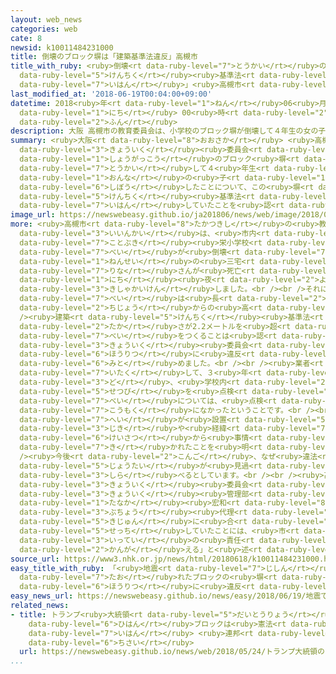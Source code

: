 ```yaml
---
layout: web_news
categories: web
cate: 8
newsid: k10011484231000
title: 倒壊のブロック塀は「建築基準法違反」高槻市
title_with_ruby: <ruby>倒壊<rt data-ruby-level="7">とうかい</rt></ruby>のブロック<ruby>塀<rt data-ruby-level="7">べい</rt></ruby>は「<ruby>建築<rt
  data-ruby-level="5">けんちく</rt></ruby><ruby>基準法<rt data-ruby-level="5">きじゅんほう</rt></ruby><ruby>違反<rt
  data-ruby-level="7">いはん</rt></ruby>」<ruby>高槻市<rt data-ruby-level="8">たかつきし</rt></ruby>
last_modified_at: '2018-06-19T00:04:00+09:00'
datetime: 2018<ruby>年<rt data-ruby-level="1">ねん</rt></ruby>06<ruby>月<rt data-ruby-level="1">がつ</rt></ruby>19<ruby>日<rt
  data-ruby-level="1">にち</rt></ruby> 00<ruby>時<rt data-ruby-level="2">じ</rt></ruby>04<ruby>分<rt
  data-ruby-level="2">ふん</rt></ruby>
description: 大阪 高槻市の教育委員会は、小学校のブロック塀が倒壊して４年生の女の子が死亡したことについて、この塀が建築基準法に違反していたことを認めました。
summary: <ruby>大阪<rt data-ruby-level="8">おおさか</rt></ruby> <ruby>高槻市<rt data-ruby-level="8">たかつきし</rt></ruby>の<ruby>教育<rt
  data-ruby-level="3">きょういく</rt></ruby><ruby>委員会<rt data-ruby-level="3">いいんかい</rt></ruby>は、<ruby>小学校<rt
  data-ruby-level="1">しょうがっこう</rt></ruby>のブロック<ruby>塀<rt data-ruby-level="7">べい</rt></ruby>が<ruby>倒壊<rt
  data-ruby-level="7">とうかい</rt></ruby>して４<ruby>年生<rt data-ruby-level="1">ねんせい</rt></ruby>の<ruby>女<rt
  data-ruby-level="1">おんな</rt></ruby>の<ruby>子<rt data-ruby-level="1">こ</rt></ruby>が<ruby>死亡<rt
  data-ruby-level="6">しぼう</rt></ruby>したことについて、この<ruby>塀<rt data-ruby-level="7">へい</rt></ruby>が<ruby>建築<rt
  data-ruby-level="5">けんちく</rt></ruby><ruby>基準法<rt data-ruby-level="5">きじゅんほう</rt></ruby>に<ruby>違反<rt
  data-ruby-level="7">いはん</rt></ruby>していたことを<ruby>認<rt data-ruby-level="6">みと</rt></ruby>めました。
image_url: https://newswebeasy.github.io/ja201806/news/web/image/2018/06/18/K10011484231_1806182156_1806182156_01_02.jpg
more: <ruby>高槻市<rt data-ruby-level="8">たかつきし</rt></ruby>の<ruby>教育<rt data-ruby-level="3">きょういく</rt></ruby><ruby>委員会<rt
  data-ruby-level="3">いいんかい</rt></ruby>は、<ruby>市内<rt data-ruby-level="2">しない</rt></ruby>の<ruby>寿<rt
  data-ruby-level="7">ことぶき</rt></ruby><ruby>栄小学校<rt data-ruby-level="8">さかえしょうがっこう</rt></ruby>でプールのブロック<ruby>塀<rt
  data-ruby-level="7">べい</rt></ruby>が<ruby>倒壊<rt data-ruby-level="7">とうかい</rt></ruby>し、４<ruby>年生<rt
  data-ruby-level="1">ねんせい</rt></ruby>の<ruby>三宅<rt data-ruby-level="8">みやけ</rt></ruby><ruby>璃奈<rt
  data-ruby-level="7">りな</rt></ruby>さんが<ruby>死亡<rt data-ruby-level="6">しぼう</rt></ruby>したことについて、18<ruby>日<rt
  data-ruby-level="1">にち</rt></ruby><ruby>夜<rt data-ruby-level="2">よる</rt></ruby>、<ruby>記者会見<rt
  data-ruby-level="3">きしゃかいけん</rt></ruby>しました。<br /><br />それによりますと、ブロック<ruby>塀<rt
  data-ruby-level="7">べい</rt></ruby>は<ruby>長<rt data-ruby-level="2">なが</rt></ruby>さ40メートルで、<ruby>地上<rt
  data-ruby-level="2">ちじょう</rt></ruby>からの<ruby>高<rt data-ruby-level="2">たか</rt></ruby>さが3.5メートルだったということです。<br
  /><ruby>建築<rt data-ruby-level="5">けんちく</rt></ruby><ruby>基準法<rt data-ruby-level="5">きじゅんほう</rt></ruby>では、<ruby>高<rt
  data-ruby-level="2">たか</rt></ruby>さが2.2メートルを<ruby>超<rt data-ruby-level="7">こ</rt></ruby>すブロック<ruby>塀<rt
  data-ruby-level="7">べい</rt></ruby>をつくることは<ruby>認<rt data-ruby-level="6">みと</rt></ruby>められておらず、<ruby>教育<rt
  data-ruby-level="3">きょういく</rt></ruby><ruby>委員会<rt data-ruby-level="3">いいんかい</rt></ruby>は、<ruby>法律<rt
  data-ruby-level="6">ほうりつ</rt></ruby>に<ruby>違反<rt data-ruby-level="7">いはん</rt></ruby>していたことを<ruby>認<rt
  data-ruby-level="6">みと</rt></ruby>めました。<br /><br /><ruby>業者<rt data-ruby-level="3">ぎょうしゃ</rt></ruby>に<ruby>委託<rt
  data-ruby-level="7">いたく</rt></ruby>して、３<ruby>年<rt data-ruby-level="3">ねん</rt></ruby>に１<ruby>度<rt
  data-ruby-level="3">ど</rt></ruby>、<ruby>学校内<rt data-ruby-level="2">がっこうない</rt></ruby>の<ruby>設備<rt
  data-ruby-level="5">せつび</rt></ruby>を<ruby>点検<rt data-ruby-level="5">てんけん</rt></ruby>していましたが、ブロック<ruby>塀<rt
  data-ruby-level="7">べい</rt></ruby>については、<ruby>点検<rt data-ruby-level="5">てんけん</rt></ruby>の<ruby>項目<rt
  data-ruby-level="7">こうもく</rt></ruby>になかったということです。<br /><br />また、<ruby>学校<rt data-ruby-level="1">がっこう</rt></ruby>が、この<ruby>塀<rt
  data-ruby-level="7">へい</rt></ruby>が<ruby>設置<rt data-ruby-level="5">せっち</rt></ruby>された<ruby>時期<rt
  data-ruby-level="3">じき</rt></ruby>や<ruby>経緯<rt data-ruby-level="7">けいい</rt></ruby>について、<ruby>警察<rt
  data-ruby-level="6">けいさつ</rt></ruby>から<ruby>事情<rt data-ruby-level="5">じじょう</rt></ruby>を<ruby>聴<rt
  data-ruby-level="7">き</rt></ruby>かれたことを<ruby>明<rt data-ruby-level="2">あき</rt></ruby>らかにしました。<br
  /><ruby>今後<rt data-ruby-level="2">こんご</rt></ruby>、なぜ<ruby>違法<rt data-ruby-level="7">いほう</rt></ruby>な<ruby>状態<rt
  data-ruby-level="5">じょうたい</rt></ruby>が<ruby>見過<rt data-ruby-level="5">みす</rt></ruby>ごされてきたか<ruby>調<rt
  data-ruby-level="3">しら</rt></ruby>べるとしています。<br /><br /><ruby>高槻市<rt data-ruby-level="8">たかつきし</rt></ruby><ruby>教育<rt
  data-ruby-level="3">きょういく</rt></ruby><ruby>委員会<rt data-ruby-level="3">いいんかい</rt></ruby><ruby>教育<rt
  data-ruby-level="3">きょういく</rt></ruby><ruby>管理部<rt data-ruby-level="4">かんりぶ</rt></ruby>の<ruby>田中<rt
  data-ruby-level="1">たなか</rt></ruby><ruby>宏和<rt data-ruby-level="8">ひろかず</rt></ruby><ruby>部長<rt
  data-ruby-level="3">ぶちょう</rt></ruby><ruby>代理<rt data-ruby-level="3">だいり</rt></ruby>は「<ruby>基準<rt
  data-ruby-level="5">きじゅん</rt></ruby>に<ruby>合<rt data-ruby-level="2">あ</rt></ruby>わないものを<ruby>設置<rt
  data-ruby-level="5">せっち</rt></ruby>していたことには、<ruby>市<rt data-ruby-level="2">し</rt></ruby>に<ruby>一定<rt
  data-ruby-level="3">いってい</rt></ruby>の<ruby>責任<rt data-ruby-level="5">せきにん</rt></ruby>があると<ruby>考<rt
  data-ruby-level="2">かんが</rt></ruby>える」と<ruby>述<rt data-ruby-level="5">の</rt></ruby>べました。
source_url: https://www3.nhk.or.jp/news/html/20180618/k10011484231000.html
easy_title_with_ruby: 「<ruby>地震<rt data-ruby-level="7">じしん</rt></ruby>で<ruby>倒<rt
  data-ruby-level="7">たお</rt></ruby>れたブロックの<ruby>塀<rt data-ruby-level="7">へい</rt></ruby>は<ruby>法律<rt
  data-ruby-level="6">ほうりつ</rt></ruby>に<ruby>違反<rt data-ruby-level="7">いはん</rt></ruby>していた」
easy_news_url: https://newswebeasy.github.io/news/easy/2018/06/19/地震で倒れたブロックの塀は法律に違反していた
related_news:
- title: トランプ<ruby>大統領<rt data-ruby-level="5">だいとうりょう</rt></ruby>のツイッター <ruby>批判<rt
    data-ruby-level="6">ひはん</rt></ruby>ブロックは<ruby>憲法<rt data-ruby-level="6">けんぽう</rt></ruby><ruby>違反<rt
    data-ruby-level="7">いはん</rt></ruby> <ruby>連邦<rt data-ruby-level="7">れんぽう</rt></ruby><ruby>地裁<rt
    data-ruby-level="6">ちさい</rt></ruby>
  url: https://newswebeasy.github.io/news/web/2018/05/24/トランプ大統領のツイッター-批判ブロックは憲法違反-連邦地裁
...
```

